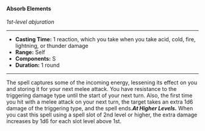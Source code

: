 #### Absorb Elements
*1st-level abjuration*
___
- **Casting Time:** 1 reaction, which you take when you take acid, cold, fire, lightning, or thunder damage
- **Range:** Self
- **Components:** S
- **Duration:** 1 round
---
The spell captures some of the incoming energy, lessening its effect on you and storing it for your next melee attack. You have resistance to the triggering damage type until the start of your next turn. Also, the first time you hit with a melee attack on your next turn, the target takes an extra 1d6 damage of the triggering type, and the spell ends.***At Higher Levels.*** When you cast this spell using a spell slot of 2nd level or higher, the extra damage increases by 1d6 for each slot level above 1st.